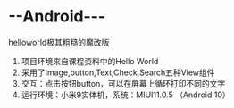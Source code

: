 # --Android---
helloworld极其粗糙的魔改版
1. 项目环境来自课程资料中的Hello World
2. 采用了Image,button,Text,Check,Search五种View组件
3. 交互：点击按钮button，可以在屏幕上循环打印不同的文字
4. 运行环境：小米9实体机，系统：MIUI11.0.5 （Android 10）
